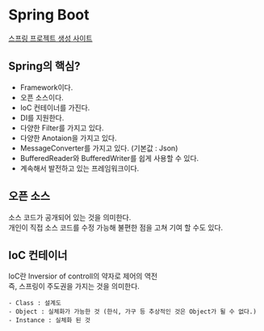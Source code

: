 # Spring Boot
[스프링 프로젝트 생성 사이트](https://start.spring.io/)

## Spring의 핵심?
* Framework이다.
* 오픈 소스이다.
* IoC 컨테이너를 가진다.
* DI를 지원한다.
* 다양한 Filter를 가지고 있다.
* 다양한 Anotaion을 가지고 있다.
* MessageConverter를 가지고 있다. (기본값 : Json)
* BufferedReader와 BufferedWriter를 쉽게 사용할 수 있다.
* 계속해서 발전하고 있는 프레임워크이다.

## 오픈 소스
소스 코드가 공개되어 있는 것을 의미한다. <br/>
개인이 직접 소스 코드를 수정 가능해 불편한 점을 고쳐 기여 할 수도 있다.

## IoC 컨테이너
IoC란 Inversior of controll의 약자로 제어의 역전 <br/>
즉, 스프링이 주도권을 가지는 것을 의미한다.
```
- Class : 설계도
- Object : 실체화가 가능한 것 (한식, 가구 등 추상적인 것은 Object가 될 수 없다.)
- Instance : 실체화 된 것
```


